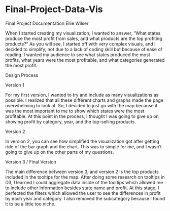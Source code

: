 # Final-Project-Data-Vis
Final Project Documentation
Ellie Wilser

When I started creating my visualization, I wanted to answer, “What states produce the most profit from sales, and what products are the top profiting products?” As you will see, I started off with very complex visuals, and I decided to simplify, not due to a lack of coding skill but because of ease of reading. I wanted my audience to see what states produced the most profits, what years were the most profitable, and what categories generated the most profit.

Design Process

Version 1


For my first version, I wanted to try and include as many visualizations as possible. I realized that all these different charts and graphs made the page overwhelming to look at. So, I decided to just go with the map because it was the most important to me to show which states were the most profitable. At this point in the process, I thought I was going to give up on showing profit by category, year, and the top-selling products.


Version 2


In version 2, you can see how simplified the visualization got after getting ride of the bar graph and the chart. This was to simple for me, and I wasn’t going to give up on the other parts of my questions.

Version 3 / Final Version


The main difference between version 3, and version 2 is the top products included in the tooltips for the map. After doing some research on tooltips in D3, I learned I could aggregate data inside of the tooltips which allowed me to include other information besides state name and profit. At this stage, I perfected the filters which allowed the user to see the differences in profit by each year and category. I also removed the subcategory because I found it to be a little too niche.
